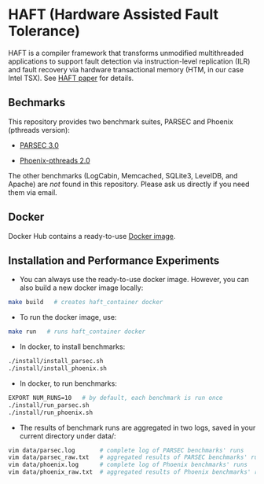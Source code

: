 # HAFT (Hardware Assisted Fault Tolerance)

HAFT is a compiler framework that transforms unmodified multithreaded applications to support fault detection via instruction-level replication (ILR) and fault recovery via hardware transactional memory (HTM, in our case Intel TSX). See [HAFT paper](link) for details.

## Bechmarks

This repository provides two benchmark suites, PARSEC and Phoenix (pthreads version):

* [PARSEC 3.0](http://parsec.cs.princeton.edu)

* [Phoenix-pthreads 2.0](https://bitbucket.org/dimakuv/phoenix-pthreads)

The other benchmarks (LogCabin, Memcached, SQLite3, LevelDB, and Apache) are *not* found in this repository. Please ask us directly if you need them via email.

## Docker

Docker Hub contains a ready-to-use [Docker image](https://hub.docker.com/r/tudinfse/haft/).

## Installation and Performance Experiments

* You can always use the ready-to-use docker image. However, you can also build a new docker image locally:

```sh
make build   # creates haft_container docker
```

* To run the docker image, use:

```sh
make run   # runs haft_container docker
```

* In docker, to install benchmarks:

```sh
./install/install_parsec.sh
./install/install_phoenix.sh
```

* In docker, to run benchmarks: 

```sh
EXPORT NUM_RUNS=10   # by default, each benchmark is run once
./install/run_parsec.sh
./install/run_phoenix.sh
```

* The results of benchmark runs are aggregated in two logs, saved in your current directory under data/:

```sh
vim data/parsec.log       # complete log of PARSEC benchmarks' runs
vim data/parsec_raw.txt   # aggregated results of PARSEC benchmarks' runs
vim data/phoenix.log      # complete log of Phoenix benchmarks' runs
vim data/phoenix_raw.txt  # aggregated results of Phoenix benchmarks' runs
```
